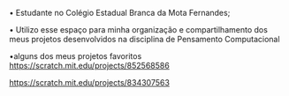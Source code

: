 • Estudante no Colégio Estadual Branca da Mota Fernandes;

• Utilizo esse espaço para minha organização e compartilhamento dos meus projetos desenvolvidos na disciplina de Pensamento Computacional

•alguns dos meus projetos favoritos
https://scratch.mit.edu/projects/852568586

https://scratch.mit.edu/projects/834307563
